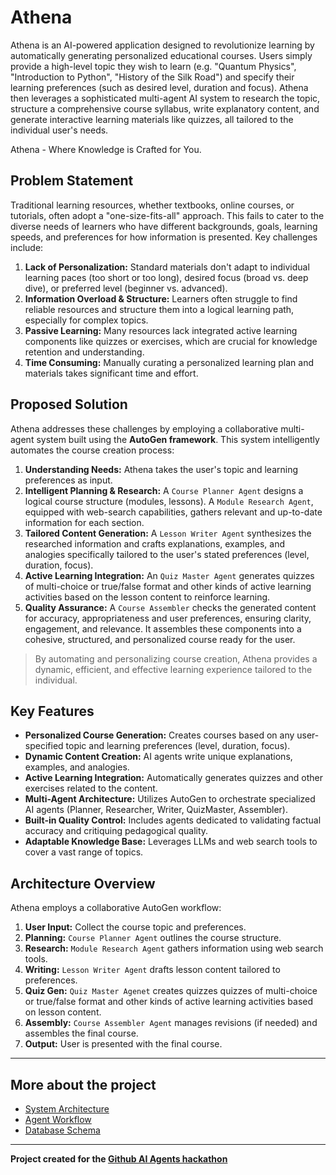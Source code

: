 # Athena

Athena is an AI-powered application designed to revolutionize learning by automatically generating personalized educational courses. Users simply provide a high-level topic they wish to learn (e.g. "Quantum Physics", "Introduction to Python", "History of the Silk Road") and specify their learning preferences (such as desired level, duration and focus). Athena then leverages a sophisticated multi-agent AI system to research the topic, structure a comprehensive course syllabus, write explanatory content, and generate interactive learning materials like quizzes, all tailored to the individual user's needs.

Athena - Where Knowledge is Crafted for You.

## Problem Statement

Traditional learning resources, whether textbooks, online courses, or tutorials, often adopt a "one-size-fits-all" approach. This fails to cater to the diverse needs of learners who have different backgrounds, goals, learning speeds, and preferences for how information is presented. Key challenges include:

1.  **Lack of Personalization:** Standard materials don't adapt to individual learning paces (too short or too long), desired focus (broad vs. deep dive), or preferred level (beginner vs. advanced).
2.  **Information Overload & Structure:** Learners often struggle to find reliable resources and structure them into a logical learning path, especially for complex topics.
3.  **Passive Learning:** Many resources lack integrated active learning components like quizzes or exercises, which are crucial for knowledge retention and understanding.
4.  **Time Consuming:** Manually curating a personalized learning plan and materials takes significant time and effort.

## Proposed Solution

Athena addresses these challenges by employing a collaborative multi-agent system built using the **AutoGen framework**. This system intelligently automates the course creation process:

1.  **Understanding Needs:** Athena takes the user's topic and learning preferences as input.
2.  **Intelligent Planning & Research:** A `Course Planner Agent` designs a logical course structure (modules, lessons). A `Module Research Agent`, equipped with web-search capabilities, gathers relevant and up-to-date information for each section.
3.  **Tailored Content Generation:** A `Lesson Writer Agent` synthesizes the researched information and crafts explanations, examples, and analogies specifically tailored to the user's stated preferences (level, duration, focus).
4. **Active Learning Integration:** An `Quiz Master Agent` generates quizzes of multi-choice or true/false format and other kinds of active learning activities based on the lesson content to reinforce learning.
5.  **Quality Assurance:** A `Course Assembler` checks the generated content for accuracy, appropriateness and user preferences, ensuring clarity, engagement, and relevance. It assembles these components into a cohesive, structured, and personalized course ready for the user.

> By automating and personalizing course creation, Athena provides a dynamic, efficient, and effective learning experience tailored to the individual.

## Key Features

* **Personalized Course Generation:** Creates courses based on any user-specified topic and learning preferences (level, duration, focus).
* **Dynamic Content Creation:** AI agents write unique explanations, examples, and analogies.
* **Active Learning Integration:** Automatically generates quizzes and other exercises related to the content.
* **Multi-Agent Architecture:** Utilizes AutoGen to orchestrate specialized AI agents (Planner, Researcher, Writer, QuizMaster, Assembler).
* **Built-in Quality Control:** Includes agents dedicated to validating factual accuracy and critiquing pedagogical quality.
* **Adaptable Knowledge Base:** Leverages LLMs and web search tools to cover a vast range of topics.

## Architecture Overview

Athena employs a collaborative AutoGen workflow:

1.  **User Input:** Collect the course topic and preferences.
2.  **Planning:** `Course Planner Agent` outlines the course structure.
3.  **Research:** `Module Research Agent` gathers information using web search tools.
4.  **Writing:** `Lesson Writer Agent` drafts lesson content tailored to preferences.
5.  **Quiz Gen:** `Quiz Master Agenet` creates quizzes quizzes of multi-choice or true/false format and other kinds of active learning activities based on lesson content.
9.  **Assembly:** `Course Assembler Agent` manages revisions (if needed) and assembles the final course.
7. **Output:** User is presented with the final course.

---

## More about the project

- [System Architecture](frontend/README.md)
- [Agent Workflow](azure_functions/README.md)
- [Database Schema](database/README.md)

---

**Project created for the [Github AI Agents hackathon](https://microsoft.github.io/AI_Agents_Hackathon/)**